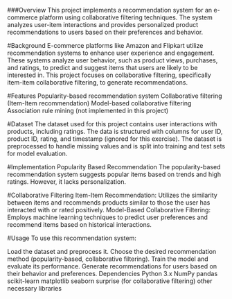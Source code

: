 ###Overview
This project implements a recommendation system for an e-commerce platform using collaborative filtering techniques. The system analyzes user-item interactions and provides personalized product recommendations to users based on their preferences and behavior.

#Background
E-commerce platforms like Amazon and Flipkart utilize recommendation systems to enhance user experience and engagement. These systems analyze user behavior, such as product views, purchases, and ratings, to predict and suggest items that users are likely to be interested in. This project focuses on collaborative filtering, specifically item-item collaborative filtering, to generate recommendations.

#Features
Popularity-based recommendation system
Collaborative filtering (Item-Item recommendation)
Model-based collaborative filtering
Association rule mining (not implemented in this project)

#Dataset
The dataset used for this project contains user interactions with products, including ratings. The data is structured with columns for user ID, product ID, rating, and timestamp (ignored for this exercise). The dataset is preprocessed to handle missing values and is split into training and test sets for model evaluation.

#Implementation
Popularity Based Recommendation
The popularity-based recommendation system suggests popular items based on trends and high ratings. However, it lacks personalization.

#Collaborative Filtering
Item-Item Recommendation: Utilizes the similarity between items and recommends products similar to those the user has interacted with or rated positively.
Model-Based Collaborative Filtering: Employs machine learning techniques to predict user preferences and recommend items based on historical interactions.

#Usage
To use this recommendation system:

Load the dataset and preprocess it.
Choose the desired recommendation method (popularity-based, collaborative filtering).
Train the model and evaluate its performance.
Generate recommendations for users based on their behavior and preferences.
Dependencies
Python 3.x
NumPy
pandas
scikit-learn
matplotlib
seaborn
surprise (for collaborative filtering)
other necessary libraries
